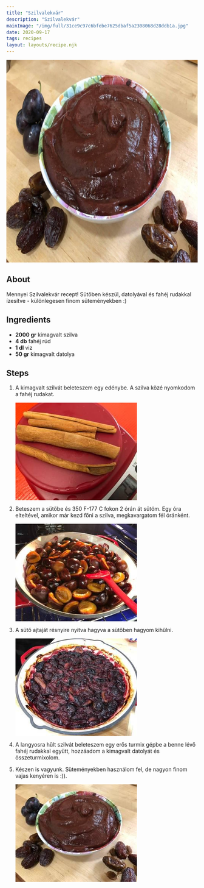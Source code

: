 ```yaml
---
title: "Szilvalekvár"
description: "Szilvalekvár"
mainImage: "/img/full/31ce9c97c6bfebe7625dbaf5a2308068d28ddb1a.jpg"
date: 2020-09-17
tags: recipes
layout: layouts/recipe.njk
---
```

                        
<p align="center"><a href="https://cookpad.com/hu/receptek/13660066-szilvalekvar" rel="Recipe source page"><img width="751" height="532" src="/img/full/31ce9c97c6bfebe7625dbaf5a2308068d28ddb1a.jpg"/></a></p>

## About
Mennyei Szilvalekvár recept! Sütőben készül, datolyával és fahéj rudakkal ízesítve - különlegesen finom süteményekben :)

>  

## Ingredients
* **2000 gr** kimagvalt szilva
* **4 db** fahéj rúd
* **1 dl** viz
* **50 gr** kimagvalt datolya

## Steps

1. A kimagvalt szilvát beleteszem egy edénybe. A szilva közé nyomkodom a fahéj rudakat.
 
    <p><img width="320" height="256" align="left" src="/img/full/c66fa40496beedfcbb18263ebfc41c1b3fdb4da9.jpg"/></p><div style="clear: both"/>

2. Beteszem a sütőbe és 350 F-177 C fokon 2 órán át sütöm. Egy óra elteltével, amikor már kezd főni a szilva, megkavargatom fél óránként.
 
    <p><img width="320" height="256" align="left" src="/img/full/585e3878ee716343e55f07a5bdaa1318a7db97e3.jpg"/></p><div style="clear: both"/>

3. A sütő ajtaját résnyire nyitva hagyva a sütőben hagyom kihűlni.
 
    <p><img width="320" height="256" align="left" src="/img/full/990eaf8b3c3449229f8c2a2899ae55344ebceedc.jpg"/></p><div style="clear: both"/>

4. A langyosra hűlt szilvát beleteszem egy erős turmix gépbe a benne lévő fahéj rudakkal együtt, hozzáadom a kimagvalt datolyát és összeturmixolom.
 
    <div style="clear: both"/>

5. Készen is vagyunk. Süteményekben használom fel, de nagyon finom vajas kenyéren is :)).
 
    <p><img width="320" height="256" align="left" src="/img/full/af4e5d630ea74195c0e5a5fdbf6020fe4e81455c.jpg"/></p><div style="clear: both"/>

